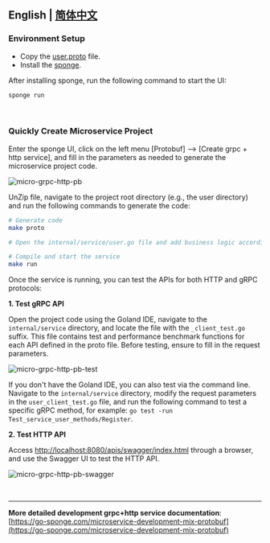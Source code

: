 ## English | [简体中文](https://juejin.cn/post/7410062139276263464)

### Environment Setup

- Copy the [user.proto](https://github.com/zhufuyi/sponge_examples/blob/main/_10_micro-grpc-http-protobuf/api/user/v1/user.proto) file.
- Install the [sponge](https://github.com/zhufuyi/sponge/blob/main/assets/install-en.md).

After installing sponge, run the following command to start the UI:

```bash
sponge run
```

<br>

### Quickly Create Microservice Project

Enter the sponge UI, click on the left menu [Protobuf] --> [Create grpc + http service], and fill in the parameters as needed to generate the microservice project code.

![micro-grpc-http-pb](https://raw.githubusercontent.com/zhufuyi/sponge_examples/main/assets/en_micro-grpc-http-pb.png)

UnZip file, navigate to the project root directory (e.g., the user directory) and run the following commands to generate the code:

```bash
# Generate code
make proto

# Open the internal/service/user.go file and add business logic according to the generated sample code.

# Compile and start the service
make run
```

Once the service is running, you can test the APIs for both HTTP and gRPC protocols:

**1. Test gRPC API**

Open the project code using the Goland IDE, navigate to the `internal/service` directory, and locate the file with the `_client_test.go` suffix. This file contains test and performance benchmark functions for each API defined in the proto file. Before testing, ensure to fill in the request parameters.

![micro-grpc-http-pb-test](https://raw.githubusercontent.com/zhufuyi/sponge_examples/main/assets/micro-grpc-http-pb-test.png)

If you don't have the Goland IDE, you can also test via the command line. Navigate to the `internal/service` directory, modify the request parameters in the `user_client_test.go` file, and run the following command to test a specific gRPC method, for example: `go test -run Test_service_user_methods/Register`.

**2. Test HTTP API**

Access [http://localhost:8080/apis/swagger/index.html](http://localhost:8080/apis/swagger/index.html) through a browser, and use the Swagger UI to test the HTTP API.

![micro-grpc-http-pb-swagger](https://raw.githubusercontent.com/zhufuyi/sponge_examples/main/assets/micro-grpc-http-pb-swagger.png)

<br>

---

**More detailed development grpc+http service documentation**: [https://go-sponge.com/microservice-development-mix-protobuf](https://go-sponge.com/microservice-development-mix-protobuf)

<br>
